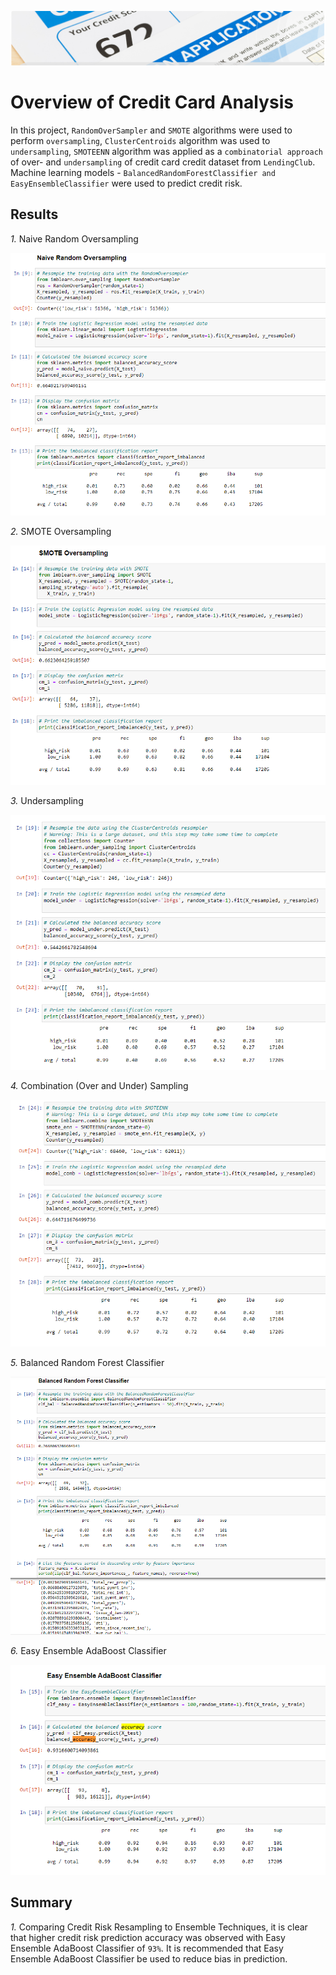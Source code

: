  ![header.png](https://github.com/charleside2001/Credit_Risk_Analysis/blob/main/images/header.png) 
# Overview of Credit Card Analysis
In this project, `RandomOverSampler` and `SMOTE` algorithms were used to perform `oversampling`, `ClusterCentroids`  algorithm was used to `undersampling`, `SMOTEENN` algorithm was applied as a `combinatorial approach` of over- and `undersampling` of  credit card credit dataset from `LendingClub`. Machine learning models - `BalancedRandomForestClassifier and EasyEnsembleClassifier` were used to predict credit risk.


## Results
  *1.*  Naive Random Oversampling
  
   ![Random.png](https://github.com/charleside2001/Credit_Risk_Analysis/blob/main/images/Random.png) 
  

  *2.*  SMOTE Oversampling 
  
   ![smote.png](https://github.com/charleside2001/Credit_Risk_Analysis/blob/main/images/smote.png) 
  
  *3.*  Undersampling
  
   ![undersampling.pngg](https://github.com/charleside2001/Credit_Risk_Analysis/blob/main/images/undersampling.png) 
  
  
  *4.*  Combination (Over and Under) Sampling
  
   ![combination.PNG](https://github.com/charleside2001/Credit_Risk_Analysis/blob/main/images/combination.PNG) 
  
  
  *5.*  Balanced Random Forest Classifier
  
   ![balanced.png](https://github.com/charleside2001/Credit_Risk_Analysis/blob/main/images/balanced.png) 
  
  
  *6.*  Easy Ensemble AdaBoost Classifier
  
   ![easy.png](https://github.com/charleside2001/Credit_Risk_Analysis/blob/main/images/easy.png) 
    

  
## Summary
 *1.* Comparing Credit Risk Resampling to Ensemble Techniques, it is clear that higher credit risk prediction accuracy was observed with Easy Ensemble AdaBoost Classifier of `93%`. It is recommended that Easy Ensemble AdaBoost Classifier be used to reduce bias in prediction.